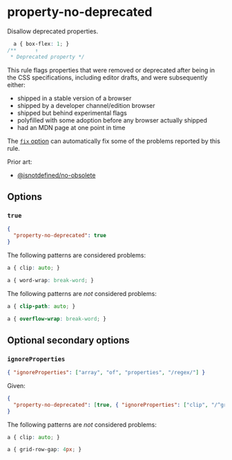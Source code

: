 # property-no-deprecated

Disallow deprecated properties.

<!-- prettier-ignore -->
```css
  a { box-flex: 1; }
/**      ↑
 * Deprecated property */
```

This rule flags properties that were removed or deprecated after being in the CSS specifications, including editor drafts, and were subsequently either:

- shipped in a stable version of a browser
- shipped by a developer channel/edition browser
- shipped but behind experimental flags
- polyfilled with some adoption before any browser actually shipped
- had an MDN page at one point in time

The [`fix` option](../../../docs/user-guide/options.md#fix) can automatically fix some of the problems reported by this rule.

Prior art:

- [@isnotdefined/no-obsolete](https://www.npmjs.com/package/@isnotdefined/stylelint-plugin)

## Options

### `true`

```json
{
  "property-no-deprecated": true
}
```

The following patterns are considered problems:

<!-- prettier-ignore -->
```css
a { clip: auto; }
```

<!-- prettier-ignore -->
```css
a { word-wrap: break-word; }
```

The following patterns are _not_ considered problems:

<!-- prettier-ignore -->
```css
a { clip-path: auto; }
```

<!-- prettier-ignore -->
```css
a { overflow-wrap: break-word; }
```

## Optional secondary options

### `ignoreProperties`

```json
{ "ignoreProperties": ["array", "of", "properties", "/regex/"] }
```

Given:

```json
{
  "property-no-deprecated": [true, { "ignoreProperties": ["clip", "/^grid-/"] }]
}
```

The following patterns are _not_ considered problems:

<!-- prettier-ignore -->
```css
a { clip: auto; }
```

<!-- prettier-ignore -->
```css
a { grid-row-gap: 4px; }
```
